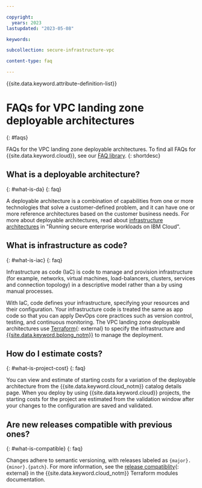 ```yaml
---

copyright:
  years: 2023
lastupdated: "2023-05-08"

keywords:

subcollection: secure-infrastructure-vpc

content-type: faq

---
```


{{site.data.keyword.attribute-definition-list}}

<!-- You must add the faq content type in your attribute definitions AND to each FAQ H2. This will ensure that the FAQ entry is pulled into the FAQ library or chatbots. -->

# FAQs for VPC landing zone deployable architectures
{: #faqs}

FAQs for the VPC landing zone deployable architectures. To find all FAQs for {{site.data.keyword.cloud}}, see our [FAQ library](/docs/faqs).
{: shortdesc}

## What is a deployable architecture?
{: #what-is-da}
{: faq}

A deployable architecture is a combination of capabilities from one or more technologies that solve a customer-defined problem, and it can have one or more reference architectures based on the customer business needs. For more about deployable architectures, read about [infrastructure architectures](/docs/overview?topic=overview-secure-enterprise#define-architecture) in "Running secure enterprise workloads on IBM Cloud".

## What is infrastructure as code?
{: #what-is-iac}
{: faq}

Infrastructure as code (IaC) is code to manage and provision infrastructure (for example, networks, virtual machines, load-balancers, clusters, services and connection topology) in a descriptive model rather than a by using manual processes.

With IaC, code defines your infrastructure, specifying your resources and their configuration. Your infrastructure code is treated the same as app code so that you can apply DevOps core practices such as version control, testing, and continuous monitoring. The VPC landing zone deployable architectures use [Terraform](https://www.terraform.io/){: external} to specify the infrastructure and [{{site.data.keyword.bplong_notm}}](/docs/schematics?topic=schematics-getting-started) to manage the deployment.

## How do I estimate costs?
{: #what-is-project-cost}
{: faq}

You can view and estimate of starting costs for a variation of the deployable architecture from the {{site.data.keyword.cloud_notm}} catalog details page. When you deploy by using {{site.data.keyword.cloud}} projects, the starting costs for the project are estimated from the validation window after your changes to the configuration are saved and validated.

## Are new releases compatible with previous ones?
{: #what-is-compatible}
{: faq}

Changes adhere to semantic versioning, with releases labeled as `{major}.{minor}.{patch}`. For more information, see the [release compatiblity](https://terraform-ibm-modules.github.io/documentation/#/versioning){: external} in the {{site.data.keyword.cloud_notm}} Terraform modules documentation.
